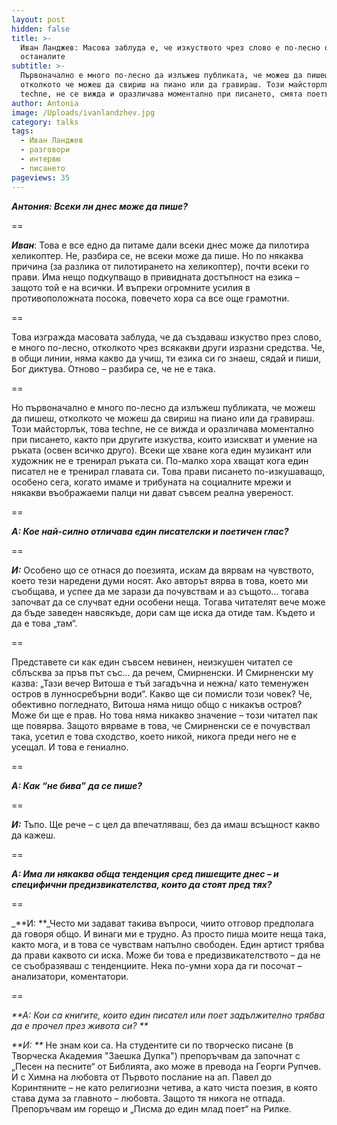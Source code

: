 ```yaml
---
layout: post
hidden: false
title: >-
  Иван Ланджев: Масова заблуда е, че изкуството чрез слово е по-лесно от
  останалите
subtitle: >-
  Първоначално е много по-лесно да излъжеш публиката, че можеш да пишеш,
  отколкото че можеш да свириш на пиано или да гравираш. Този майсторлък, това
  techne, не се вижда и оразличава моментално при писането, смята поетът
author: Antonia
image: /Uploads/ivanlandzhev.jpg
category: talks
tags:
  - Иван Ланджев
  - разговори
  - интервю
  - писането
pageviews: 35
---
```

_**Антония: Всеки ли днес може да пише?**_

\==

_**Иван**_: Това е все едно да питаме дали всеки днес може да пилотира хеликоптер. Не, разбира се, не всеки може да пише. Но по някаква причина (за разлика от пилотирането на хеликоптер), почти всеки го прави. Има нещо подкупващо в привидната достъпност на езика – защото той е на всички. И въпреки огромните усилия в противоположната посока, повечето хора са все още грамотни. 

\==

Това изгражда масовата заблуда, че да създаваш изкуство през слово, е много по-лесно, отколкото чрез всякакви други изразни средства. Че, в общи линии, няма какво да учиш, ти езика си го знаеш, сядай и пиши, Бог диктува. Отново – разбира се, че не е така. 

\==

Но първоначално е много по-лесно да излъжеш публиката, че можеш да пишеш, отколкото че можеш да свириш на пиано или да гравираш. Този майсторлък, това techne, не се вижда и оразличава моментално при писането, както при другите изкуства, които изискват и умение на ръката (освен всичко друго). Всеки ще хване кога един музикант или художник не е тренирал ръката си. По-малко хора хващат кога един писател не е тренирал главата си. Това прави писането по-изкушаващо, особено сега, когато имаме и трибуната на социалните мрежи и някакви въображаеми палци ни дават съвсем реална увереност. 

\==

_**А: Кое най-силно отличава един писателски и поетичен глас?**_

\==

_**И:**_ Особено що се отнася до поезията, искам да вярвам на чувството, което тези наредени думи носят. Ако авторът вярва в това, което ми съобщава, и успее да ме зарази да почувствам и аз същото... тогава започват да се случват едни особени неща. Тогава читателят вече може да бъде заведен навсякъде, дори сам ще иска да отиде там. Където и да е това „там“. 

\==

Представете си как един съвсем невинен, неизкушен читател се сблъсква за пръв път със... да речем, Смирненски. И Смирненски му казва: „Тази вечер Витоша е тъй загадъчна и нежна/ като теменужен остров в лунносребърни води“. Какво ще си помисли този човек? Че, обективно погледнато, Витоша няма нищо общо с никакъв остров? Може би ще е прав. Но това няма никакво значение – този читател пак ще повярва. Защото вярваме в това, че Смирненски се е почувствал така, усетил е това сходство, което никой, никога преди него не е усещал. И това е гениално. 

\==

_**А: Как “не бива” да се пише?**_

\==

_**И:**_  Тъпо. Ще рече – с цел да впечатляваш, без да имаш всъщност какво да кажеш. 

\==

_**А: Има ли някаква обща тенденция сред пишещите днес – и специфични предизвикателства, които да стоят пред тях?**_

\==

_**И:  **_Често ми задават такива въпроси, чиито отговор предполага да говоря общо. И винаги ми е трудно. Аз просто пиша моите неща така, както мога, и в това се чувствам напълно свободен. Един артист трябва да прави каквото си иска. Може би това е предизвикателството – да не се съобразяваш с тенденциите. Нека по-умни хора да ги посочат – анализатори, коментатори. 

\==

_**А:  Кои са книгите, които един писател или поет задължително трябва да е прочел през живота си? **_

_**И: **_ Не знам кои са. На студентите си по творческо писане (в Творческа Академия "Заешка Дупка") препоръчвам да започнат с „Песен на песните“ от Библията, ако може в превода на Георги Рупчев. И с Химна на любовта от Първото послание на ап. Павел до Коринтяните – не като религиозни четива, а като чиста поезия, в която става дума за главното – любовта. Защото тя никога не отпада. Препоръчвам им горещо и „Писма до един млад поет“ на Рилке.
